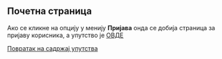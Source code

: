## Почетна страница


Ако се кликне на опцију у менију **Пријава** онда се добија страница за пријаву корисника, а
упутство је [ОВДЕ](./prijava.md)

[Повратак на садржај упутства](../../uputstvoVrednovanjeKonferencija.md#садржај)
